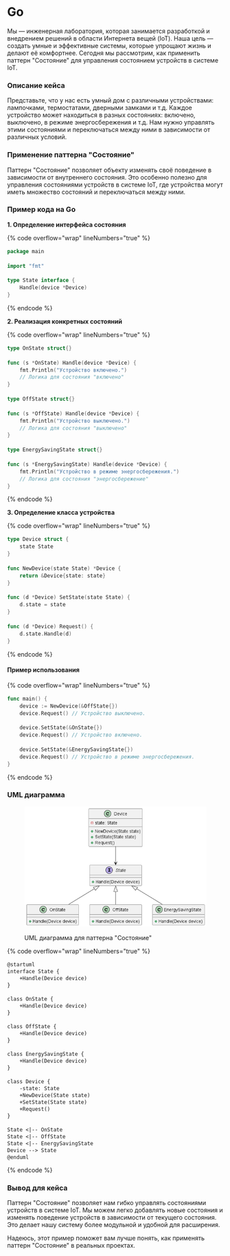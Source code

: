 # Go

Мы — инженерная лаборатория, которая занимается разработкой и внедрением решений в области Интернета вещей (IoT). Наша цель — создать умные и эффективные системы, которые упрощают жизнь и делают её комфортнее. Сегодня мы рассмотрим, как применить паттерн "Состояние" для управления состоянием устройств в системе IoT.

### Описание кейса

Представьте, что у нас есть умный дом с различными устройствами: лампочками, термостатами, дверными замками и т.д. Каждое устройство может находиться в разных состояниях: включено, выключено, в режиме энергосбережения и т.д. Нам нужно управлять этими состояниями и переключаться между ними в зависимости от различных условий.

### Применение паттерна "Состояние"

Паттерн "Состояние" позволяет объекту изменять своё поведение в зависимости от внутреннего состояния. Это особенно полезно для управления состояниями устройств в системе IoT, где устройства могут иметь множество состояний и переключаться между ними.

### Пример кода на Go

**1. Определение интерфейса состояния**

{% code overflow="wrap" lineNumbers="true" %}
```go
package main

import "fmt"

type State interface {
    Handle(device *Device)
}
```
{% endcode %}

**2. Реализация конкретных состояний**

{% code overflow="wrap" lineNumbers="true" %}
```go
type OnState struct{}

func (s *OnState) Handle(device *Device) {
    fmt.Println("Устройство включено.")
    // Логика для состояния "включено"
}

type OffState struct{}

func (s *OffState) Handle(device *Device) {
    fmt.Println("Устройство выключено.")
    // Логика для состояния "выключено"
}

type EnergySavingState struct{}

func (s *EnergySavingState) Handle(device *Device) {
    fmt.Println("Устройство в режиме энергосбережения.")
    // Логика для состояния "энергосбережение"
}
```
{% endcode %}

**3. Определение класса устройства**

{% code overflow="wrap" lineNumbers="true" %}
```go
type Device struct {
    state State
}

func NewDevice(state State) *Device {
    return &Device{state: state}
}

func (d *Device) SetState(state State) {
    d.state = state
}

func (d *Device) Request() {
    d.state.Handle(d)
}
```
{% endcode %}

#### Пример использования

{% code overflow="wrap" lineNumbers="true" %}
```go
func main() {
    device := NewDevice(&OffState{})
    device.Request() // Устройство выключено.

    device.SetState(&OnState{})
    device.Request() // Устройство включено.

    device.SetState(&EnergySavingState{})
    device.Request() // Устройство в режиме энергосбережения.
}
```
{% endcode %}

### UML диаграмма

<figure><img src="../../../../../.gitbook/assets/image (111).png" alt=""><figcaption><p>UML диаграмма для паттерна "Состояние"</p></figcaption></figure>

{% code overflow="wrap" lineNumbers="true" %}
```plantuml
@startuml
interface State {
    +Handle(Device device)
}

class OnState {
    +Handle(Device device)
}

class OffState {
    +Handle(Device device)
}

class EnergySavingState {
    +Handle(Device device)
}

class Device {
    -state: State
    +NewDevice(State state)
    +SetState(State state)
    +Request()
}

State <|-- OnState
State <|-- OffState
State <|-- EnergySavingState
Device --> State
@enduml
```
{% endcode %}

### Вывод для кейса

Паттерн "Состояние" позволяет нам гибко управлять состояниями устройств в системе IoT. Мы можем легко добавлять новые состояния и изменять поведение устройств в зависимости от текущего состояния. Это делает нашу систему более модульной и удобной для расширения.

Надеюсь, этот пример поможет вам лучше понять, как применять паттерн "Состояние" в реальных проектах.
